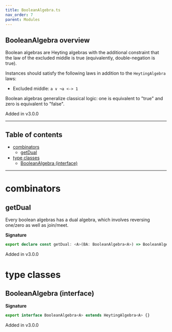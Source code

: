 ```yaml
---
title: BooleanAlgebra.ts
nav_order: 7
parent: Modules
---
```


## BooleanAlgebra overview

Boolean algebras are Heyting algebras with the additional constraint that the law of the excluded middle is true
(equivalently, double-negation is true).

Instances should satisfy the following laws in addition to the `HeytingAlgebra` laws:

- Excluded middle: `a ∨ ¬a <-> 1`

Boolean algebras generalize classical logic: one is equivalent to "true" and zero is equivalent to "false".

Added in v3.0.0

---

<h2 class="text-delta">Table of contents</h2>

- [combinators](#combinators)
  - [getDual](#getdual)
- [type classes](#type-classes)
  - [BooleanAlgebra (interface)](#booleanalgebra-interface)

---

# combinators

## getDual

Every boolean algebras has a dual algebra, which involves reversing one/zero as well as join/meet.

**Signature**

```ts
export declare const getDual: <A>(BA: BooleanAlgebra<A>) => BooleanAlgebra<A>
```

Added in v3.0.0

# type classes

## BooleanAlgebra (interface)

**Signature**

```ts
export interface BooleanAlgebra<A> extends HeytingAlgebra<A> {}
```

Added in v3.0.0

